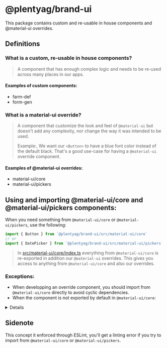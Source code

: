 # @plentyag/brand-ui

This package contains custom and re-usable in house components and @material-ui overrides.

## Definitions

### What is a custom, re-usable in house components?

> A component that has enough complex logic and needs to be re-used across many places in our apps.

#### Examples of custom components:

- farm-def
- form-gen

### What is a material-ui override?

> A component that customize the look and feel of `@material-ui` but doesn't add any complexity, nor change the way it was intended to be used.
>
> Example:, We want our `<Button>` to have a blue font color instead of the default black. That's a good use-case for having a `@material-ui` override component.

#### Examples of @material-ui overrides:

- material-ui/core
- material-ui/pickers

## Using and importing @material-ui/core and @material-ui/pickers components:

When you need something from `@material-ui/core` or `@material-ui/pickers`, use the following:

```javascript
import { Button } from `@plentyag/brand-ui/src/material-ui/core`
// or
import { DatePicker } from `@plentyag/brand-ui/src/material-ui/pickers`
```

> In [src/material-ui/core/index.ts](./src/material-ui/core/index.ts) everything from `@material-ui/core` is re-exported in addition our `@material-ui` overrides.
> This gives you access to anything from `@material-ui/core` and also our overrides.

### Exceptions:

- When developping an override component, you should import from `@material-ui/core` directly to avoid cyclic dependencies.
- When the component is not exported by default in `@material-ui/core`:

<details>
<sumamry>For example:</summary>

```javascript
// this is not possible
import { OverridableComponent } from '@material-ui/core';

// you have to specify the full path and import this way:
import { OverridableComponent } from '@material-ui/core/OverridableComponent';
1;
```

That's a valid reason for using importing from `@material-ui/core` directly, although you could consider taking advantage of `@plentyag/brand-ui/src/material-ui/core` to do this for you.

</details>

## Sidenote

This concept it enforced through ESLint, you'll get a linting error if you try to import from `@material-ui/core` or `@material-ui/pickers`.
